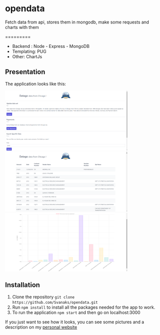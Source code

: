 # opendata
Fetch data from api, stores them in mongodb, make some requests and charts with them

=========

* Backend : Node - Express - MongoDB
* Templating: PUG
* Other: ChartJs

Presentation
--------------------

The application looks like this: 

<img src="public/img/datago1.PNG" width="400"><img src="public/img/datago2.PNG" width="400">
<img src="public/img/datago3.PNG" width="400">

Installation
--------------------
1. Clone the repository `git clone https://github.com/Svanaks/opendata.git`
2. Run `npm install` to install all the packages needed for the app to work.
3. To run the application `npm start` and then go on localhost:3000

If you just want to see how it looks, you can see some pictures and a description on my [personal website](http://williambloch.com)

